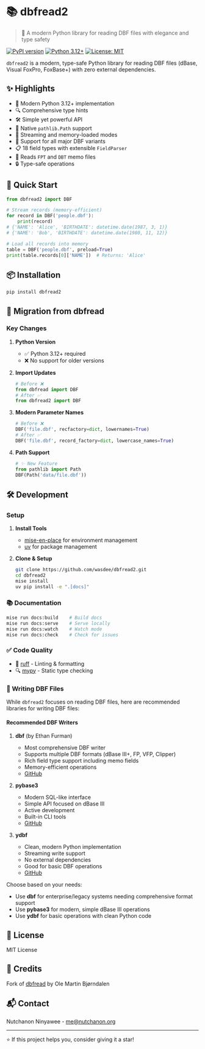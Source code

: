 # 📚 dbfread2

> 🚀 A modern Python library for reading DBF files with elegance and type safety

[![PyPI version](https://badge.fury.io/py/dbfread2.svg)](https://badge.fury.io/py/dbfread2)
[![Python 3.12+](https://img.shields.io/badge/python-3.12+-blue.svg)](https://www.python.org/downloads/)
[![License: MIT](https://img.shields.io/badge/License-MIT-yellow.svg)](https://opensource.org/licenses/MIT)

`dbfread2` is a modern, type-safe Python library for reading DBF files (dBase, Visual FoxPro, FoxBase+) with zero external dependencies.

## ✨ Highlights

- 🐍 Modern Python 3.12+ implementation
- 🔍 Comprehensive type hints
- 🛠️ Simple yet powerful API
- 📁 Native `pathlib.Path` support
- 🔄 Streaming and memory-loaded modes
- 📝 Support for all major DBF variants
- 📋 18 field types with extensible `FieldParser`
- 📎 Reads `FPT` and `DBT` memo files
- 🔒 Type-safe operations

## 🚀 Quick Start

```python
from dbfread2 import DBF

# Stream records (memory-efficient)
for record in DBF('people.dbf'):
    print(record)
# {'NAME': 'Alice', 'BIRTHDATE': datetime.date(1987, 3, 1)}
# {'NAME': 'Bob', 'BIRTHDATE': datetime.date(1980, 11, 12)}

# Load all records into memory
table = DBF('people.dbf', preload=True)
print(table.records[0]['NAME'])  # Returns: 'Alice'
```

## 📦 Installation

```bash
pip install dbfread2
```

## 🔄 Migration from dbfread

### Key Changes

1. **Python Version**

   - ✅ Python 3.12+ required
   - ❌ No support for older versions

2. **Import Updates**

   ```python
   # Before ❌
   from dbfread import DBF
   # After ✅
   from dbfread2 import DBF
   ```

3. **Modern Parameter Names**

   ```python
   # Before ❌
   DBF('file.dbf', recfactory=dict, lowernames=True)
   # After ✅
   DBF('file.dbf', record_factory=dict, lowercase_names=True)
   ```

4. **Path Support**
   ```python
   # ✨ New Feature
   from pathlib import Path
   DBF(Path('data/file.dbf'))
   ```

## 🛠️ Development

### Setup

1. **Install Tools**

   - [mise-en-place](https://mise.jdx.dev/) for environment management
   - [uv](https://github.com/astral-sh/uv) for package management

2. **Clone & Setup**
   ```bash
   git clone https://github.com/wasdee/dbfread2.git
   cd dbfread2
   mise install
   uv pip install -e ".[docs]"
   ```

### 📚 Documentation

```bash
mise run docs:build    # Build docs
mise run docs:serve    # Serve locally
mise run docs:watch    # Watch mode
mise run docs:check    # Check for issues
```

### ✅ Code Quality

- 🧹 [ruff](https://github.com/astral-sh/ruff) - Linting & formatting
- 🔍 [mypy](https://mypy-lang.org/) - Static type checking

### 📝 Writing DBF Files

While `dbfread2` focuses on reading DBF files, here are recommended libraries for writing DBF files:

#### Recommended DBF Writers

1. **dbf** (by Ethan Furman)

   - Most comprehensive DBF writer
   - Supports multiple DBF formats (dBase III+, FP, VFP, Clipper)
   - Rich field type support including memo fields
   - Memory-efficient operations
   - [GitHub](https://github.com/ethanfurman/dbf)

2. **pybase3**

   - Modern SQL-like interface
   - Simple API focused on dBase III
   - Active development
   - Built-in CLI tools
   - [GitHub](https://github.com/MikeOfZen/pybase3)

3. **ydbf**
   - Clean, modern Python implementation
   - Streaming write support
   - No external dependencies
   - Good for basic DBF operations
   - [GitHub](https://github.com/y-p/ydbf)

Choose based on your needs:

- Use **dbf** for enterprise/legacy systems needing comprehensive format support
- Use **pybase3** for modern, simple dBase III operations
- Use **ydbf** for basic operations with clean Python code

## 📄 License

MIT License

## 🙏 Credits

Fork of [dbfread](https://github.com/olemb/dbfread) by Ole Martin Bjørndalen

## 📬 Contact

Nutchanon Ninyawee - me@nutchanon.org

---

⭐️ If this project helps you, consider giving it a star!
